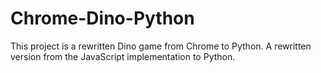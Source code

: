 # Chrome-Dino-Python
This project is a rewritten Dino game from Chrome to Python. A rewritten version from the JavaScript implementation to Python.
